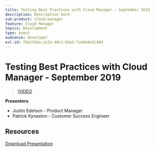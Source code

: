 ```yaml
---
title: Testing Best Practices with Cloud Manager - September 2019
description: Description here
sub-product: cloud-manager
feature: Cloud Manager
topics: Development
type: event
audience: developer
exl-id: f0e1feba-a12a-49c1-b5e2-fa4de9e3c49d
---
```

# Testing Best Practices with Cloud Manager - September 2019

>[!VIDEO](https://video.tv.adobe.com/v/329028/?quality=9&learn=on)


**Presenters**

* Justin Edelson - Product Manager
* Patrick Kynaston - Customer Success Engineer

## Resources

[Download Presentation](./assets/CloudManagerWebinarSeptember2019.pdf)